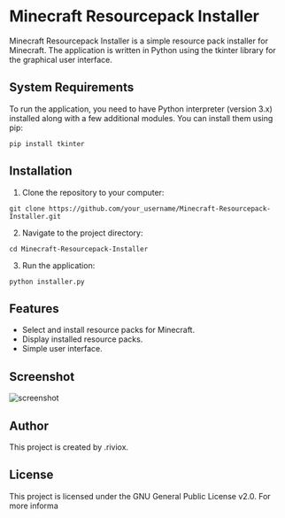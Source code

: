 # Minecraft Resourcepack Installer

Minecraft Resourcepack Installer is a simple resource pack installer for Minecraft. The application is written in Python using the tkinter library for the graphical user interface.

## System Requirements

To run the application, you need to have Python interpreter (version 3.x) installed along with a few additional modules. You can install them using pip:

```
pip install tkinter
```

## Installation

1. Clone the repository to your computer:

```
git clone https://github.com/your_username/Minecraft-Resourcepack-Installer.git
```

2. Navigate to the project directory:

```
cd Minecraft-Resourcepack-Installer
```

3. Run the application:

```
python installer.py
```

## Features

- Select and install resource packs for Minecraft.
- Display installed resource packs.
- Simple user interface.

## Screenshot

![screenshot](https://github.com/RivioxGaming/RPInstaller/assets/100956266/67e5c2f9-95ae-4f43-b37e-c1380a66c582)


## Author

This project is created by .riviox.

## License

This project is licensed under the GNU General Public License v2.0. For more informa
